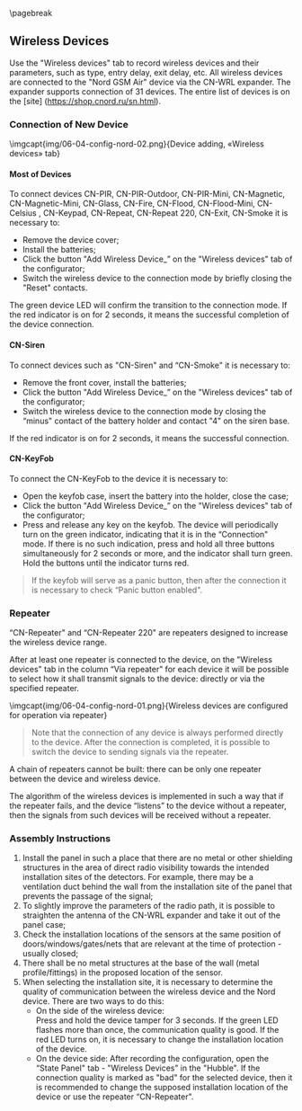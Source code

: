\pagebreak

## Wireless Devices

Use the "Wireless devices" tab to record wireless devices and their parameters, such as type, entry delay, exit delay, etc.
All wireless devices are connected to the "Nord GSM Air" device via the CN-WRL expander. The expander supports connection of 31 devices. The entire list of devices is on the [site] (https://shop.cnord.ru/sn.html).

### Connection of New Device

\imgcapt{img/06-04-config-nord-02.png}{Device adding, «Wireless devices» tab}

#### Most of Devices

To connect devices CN-PIR, CN-PIR-Outdoor, CN-PIR-Mini, CN-Magnetic, CN-Magnetic-Mini, CN-Glass, CN-Fire, CN-Flood, CN-Flood-Mini, CN-Celsius , CN-Keypad, CN-Repeat, CN-Repeat 220, CN-Exit, CN-Smoke it is necessary to:

* Remove the device cover;
* Install the batteries;
* Click the button "Add Wireless Device_” on the "Wireless devices" tab of the configurator;
* Switch the wireless device to the connection mode by briefly closing the "Reset" contacts.

The green device LED will confirm the transition to the connection mode.
If the red indicator is on for 2 seconds, it means the successful completion of the device connection.

#### CN-Siren

To connect devices such as "CN-Siren" and “CN-Smoke" it is necessary to:

* Remove the front cover, install the batteries;
* Click the button "Add Wireless Device_” on the "Wireless devices" tab of the configurator;
* Switch the wireless device to the connection mode by closing the “minus" contact of the battery holder and contact "4" on the siren base.

If the red indicator is on for 2 seconds, it means the successful connection.

#### CN-KeyFob

To connect the CN-KeyFob to the device it is necessary to:

* Open the keyfob case, insert the battery into the holder, close the case;
* Click the button "Add Wireless Device_” on the "Wireless devices" tab of the configurator;
* Press and release any key on the keyfob. The device will periodically turn on the green indicator, indicating that it is in the “Connection" mode. If there is no such indication, press and hold all three buttons simultaneously for 2 seconds or more, and the indicator shall turn green. Hold the buttons until the indicator turns red.

> If the keyfob will serve as a panic button, then after the connection it is necessary to check “Panic button enabled".

### Repeater

“CN-Repeater" and “CN-Repeater 220" are repeaters designed to increase the wireless device range.

After at least one repeater is connected to the device, on the "Wireless devices" tab in the column “Via repeater" for each device it will be possible to select how it shall transmit signals to the device: directly or via the specified repeater.

\imgcapt{img/06-04-config-nord-01.png}{Wireless devices are configured for operation via repeater}

> Note that the connection of any device is always performed directly to the device. After the connection is completed, it is possible to switch the device to sending signals via the repeater.

A chain of repeaters cannot be built: there can be only one repeater between the device and wireless device.

The algorithm of the wireless devices is implemented in such a way that if the repeater fails, and the device “listens” to the device without a repeater, then the signals from such devices will be received without a repeater.

### Assembly Instructions

1. Install the panel in such a place that there are no metal or other shielding structures in the area of direct radio visibility towards the intended installation sites of the detectors. For example, there may be a ventilation duct behind the wall from the installation site of the panel that prevents the passage of the signal;
2. To slightly improve the parameters of the radio path, it is possible to straighten the antenna of the CN-WRL expander and take it out of the panel case;
3. Check the installation locations of the sensors at the same position of doors/windows/gates/nets that are relevant at the time of protection - usually closed;
4. There shall be no metal structures at the base of the wall (metal profile/fittings) in the proposed location of the sensor.
5. When selecting the installation site, it is necessary to determine the quality of communication between the wireless device and the Nord device. There are two ways to do this:
	* On the side of the wireless device:    
Press and hold the device tamper for 3 seconds. If the green LED flashes more than once, the communication quality is good. If the red LED turns on, it is necessary to change the installation location of the device.
	* On the device side:
After recording the configuration, open the “State Panel" tab - "Wireless Devices” in the "Hubble". If the connection quality is marked as "bad" for the selected device, then it is recommended to change the supposed installation location of the device or use the repeater “CN-Repeater".

